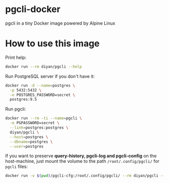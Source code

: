 # pgcli-docker
pgcli in a tiny Docker image powered by Alpine Linux

# How to use this image

Print help:

```bash
docker run --rm diyan/pgcli --help
```

Run PostgreSQL server if you don't have it:

```bash
docker run -d --name=postgres \
  -p 5432:5432 \
  -e POSTGRES_PASSWORD=secret \
  postgres:9.5
```

Run pgcli:

```bash
docker run --rm -ti --name=pgcli \
  -e PGPASSWORD=secret \
  --link=postgres:postgres \
  diyan/pgcli \
  --host=postgres \
  --dbname=postgres \
  --user=postgres
```

If you want to preserve **query-history, pgcli-log and pgcli-config** on the
host-machine, just mount the volume to the path `/root/.config/pgcli/` for
`pgcli` files:

```bash
docker run -v $(pwd)/pgcli-cfg:/root/.config/pgcli/ --rm diyan/pgcli --help
```
